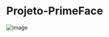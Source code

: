 # Projeto-PrimeFace
 
![image](https://github.com/JoaoEduardoFM/Projeto-PrimeFace/assets/90796699/44dd426c-b13c-48a7-b1a1-e730b0428e0d)

